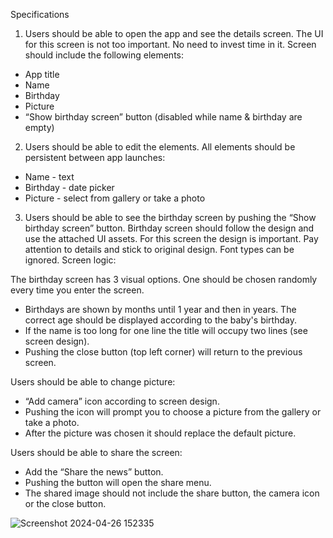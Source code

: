 Specifications
1. Users should be able to open the app and see the details screen. The UI for this
screen is not too important. No need to invest time in it. Screen should include the
following elements:
- App title
- Name
- Birthday
- Picture
- “Show birthday screen” button (disabled while name & birthday are empty)
2. Users should be able to edit the elements. All elements should be persistent
between app launches:
- Name - text
- Birthday - date picker
- Picture - select from gallery or take a photo
3. Users should be able to see the birthday screen by pushing the “Show birthday
screen” button. Birthday screen should follow the design and use the attached UI
assets. For this screen the design is important. Pay attention to details
and stick to original design. Font types can be ignored. Screen logic:

The birthday screen has 3 visual options. One should be chosen randomly
every time you enter the screen.
- Birthdays are shown by months until 1 year and then in years. The correct
age should be displayed according to the baby's birthday.
- If the name is too long for one line the title will occupy two lines (see screen
design).
- Pushing the close button (top left corner) will return to the previous screen.

Users should be able to change picture:
- “Add camera” icon according to screen design.
- Pushing the icon will prompt you to choose a picture from the gallery or take
a photo.
- After the picture was chosen it should replace the default picture.

Users should be able to share the screen:
- Add the “Share the news” button.
- Pushing the button will open the share menu.
- The shared image should not include the share button, the camera icon or
the close button.


![Screenshot 2024-04-26 152335](https://github.com/Bykhkalo/BirthdaySampleApp/assets/68943081/0841b2ad-7d9b-494c-acec-dec51a61bfff)
